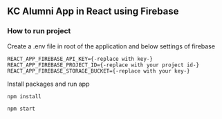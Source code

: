 ## KC Alumni App in React using Firebase

### How to run project

Create a .env file in root of the application and below settings of firebase

```
REACT_APP_FIREBASE_API_KEY={-replace with key-}
REACT_APP_FIREBASE_PROJECT_ID={-replace with your project id-}
REACT_APP_FIREBASE_STORAGE_BUCKET={-replace with your key-}

```

Install packages and run app

```
npm install

npm start
```